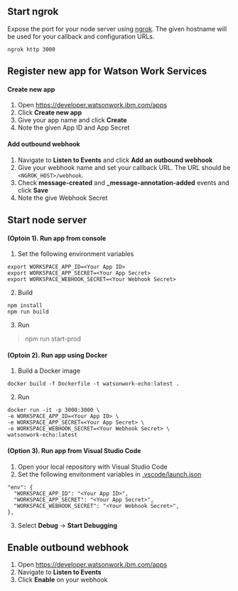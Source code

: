 ## Start ngrok
Expose the port for your node server using [ngrok](https://ngrok.com/). The given hostname will be used for your callback and configuration URLs.

```
ngrok http 3000
```


## Register new app for Watson Work Services
#### Create new app
1. Open https://developer.watsonwork.ibm.com/apps
1. Click **Create new app**
1. Give your app name and click **Create**
1. Note the given App ID and App Secret
#### Add outbound webhook
1. Navigate to **Listen to Events** and click **Add an outbound webhook**
1. Give your webhook name and set your callback URL. The URL should be `<NGROK_HOST>/webhook`.
1. Check **message-created** and **_message-annotation-added** events and click **Save**
1. Note the give Webhook Secret


## Start node server
#### (Optoin 1). Run app from console
1.  Set the following environment variables
```
export WORKSPACE_APP_ID=<Your App ID>
export WORKSPACE_APP_SECRET=<Your App Secret>
export WORKSPACE_WEBHOOK_SECRET=<Your Webhook Secret>
```

2.  Build
```
npm install
npm run build
```

3.  Run

> npm run start-prod

#### (Optoin 2). Run app using Docker

1.  Build a Docker image
```
docker build -f Dockerfile -t watsonwork-echo:latest .
```

2.  Run
```
docker run -it -p 3000:3000 \
-e WORKSPACE_APP_ID=<Your App ID> \
-e WORKSPACE_APP_SECRET=<Your App Secret> \
-e WORKSPACE_WEBHOOK_SECRET=<Your Webhook Secret> \
watsonwork-echo:latest
```

#### (Option 3). Run app from Visual Studio Code
1. Open your local repository with Visual Studio Code
2. Set the following envitonment variables in [.vscode/launch.json](https://github.com/nhayashida/watsonwork-echo/blob/master/.vscode/launch.json)
```
"env": {
  "WORKSPACE_APP_ID": "<Your App ID>",
  "WORKSPACE_APP_SECRET": "<Your App Secret>",
  "WORKSPACE_WEBHOOK_SECRET": "<Your Webhook Secret>",
},
```
3. Select **Debug** -> **Start Debugging**

## Enable outbound webhook
1. Open https://developer.watsonwork.ibm.com/apps
1. Navigate to **Listen to Events**
1. Click **Enable** on your webhook
